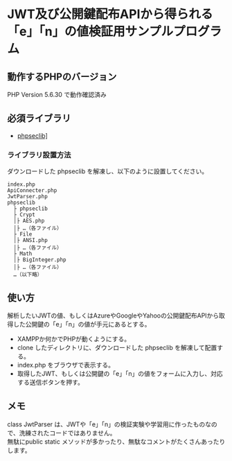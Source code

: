 # JWT及び公開鍵配布APIから得られる「e」「n」の値検証用サンプルプログラム

## 動作するPHPのバージョン
PHP Version 5.6.30 で動作確認済み

## 必須ライブラリ
* <a href="http://phpseclib.sourceforge.net/" target="_blank">phpseclib]</a>

### ライブラリ設置方法
ダウンロードした phpseclib を解凍し、以下のように設置してください。

```
index.php
ApiConnecter.php
JwtParser.php
phpseclib
  ├ phpseclib
  ├ Crypt
  │├ AES.php
  │├ …（各ファイル）
  ├ File
  │├ ANSI.php
  │├ …（各ファイル）
  ├ Math
  │├ BigInteger.php
  │├ …（各ファイル）
  …（以下略）
```

## 使い方
解析したいJWTの値、もしくはAzureやGoogleやYahooの公開鍵配布APIから取得した公開鍵の「e」「n」の値が手元にあるとする。

* XAMPPか何かでPHPが動くようにする。
* clone したディレクトリに、ダウンロードした phpseclib を解凍して配置する。
* index.php をブラウザで表示する。
* 取得したJWT、もしくは公開鍵の「e」「n」の値をフォームに入力し、対応する送信ボタンを押す。

## メモ
class JwtParser は、JWTや「e」「n」の検証実験や学習用に作ったものなので、洗練されたコードではありません。  
無駄にpublic static メソッドが多かったり、無駄なコメントがたくさんあったりします。
